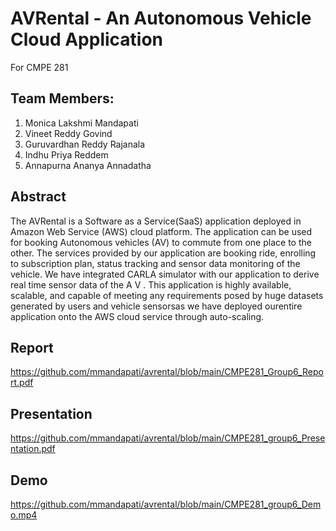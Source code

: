 # AVRental - An Autonomous Vehicle Cloud Application 

For CMPE 281

## Team Members:

1. Monica Lakshmi Mandapati
2. Vineet Reddy Govind 
3. Guruvardhan Reddy Rajanala 
4. Indhu Priya Reddem
5. Annapurna Ananya Annadatha

## Abstract
The AVRental is a Software as a Service(SaaS) application deployed in Amazon Web Service (AWS) cloud platform. The application can be used for booking Autonomous vehicles (AV) to commute from one place to the other. The services provided by our application are booking ride, enrolling to subscription plan, status tracking and sensor data monitoring of the vehicle. We have integrated CARLA simulator with our application to derive real time sensor data of the A V . This application is highly available, scalable, and capable of meeting any requirements posed by huge datasets generated by users and vehicle sensorsas we have deployed ourentire application onto the AWS cloud service
through auto-scaling.

## Report
https://github.com/mmandapati/avrental/blob/main/CMPE281_Group6_Report.pdf

## Presentation
https://github.com/mmandapati/avrental/blob/main/CMPE281_group6_Presentation.pdf

## Demo
https://github.com/mmandapati/avrental/blob/main/CMPE281_group6_Demo.mp4

